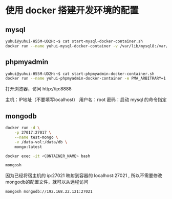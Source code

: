 # 使用 docker 搭建开发环境的配置

## mysql

```bash
yuhui@yuhui-H55M-UD2H:~$ cat start-mysql-docker-container.sh
docker run --name yuhui-mysql-docker-container -v /var/lib/mysql8:/var/lib/mysql -e MYSQL_ROOT_PASSWORD=${MYSQL_ROOT_PASSWORD} -p 3306:3306 -d mysql
```

## phpmyadmin

```bash
yuhui@yuhui-H55M-UD2H:~$ cat start-phpmyadmin-docker-container.sh
docker run --name yuhui-phpmyadmin-docker-container -e PMA_ARBITRARY=1 -p 8888:80 -d phpmyadmin
```

打开浏览器，访问 http://ip:8888

主机：IP地址（不要填写localhost）
用户名：root
密码：启动 mysql 的命令指定

## mongodb

```bash
docker run -d \
    -p 27017:27017 \
    --name test-mongo \
    -v /data-vol:/data/db \
    mongo:latest

docker exec -it <CONTAINER_NAME> bash

mongosh
```

因为已经将宿主机的 ip:27021 映射到容器的 localhost:27021 , 所以不需要修改mongodb的配置文件，就可以从远程访问

```bash
mongosh mongodb://192.168.22.121:27021
```

